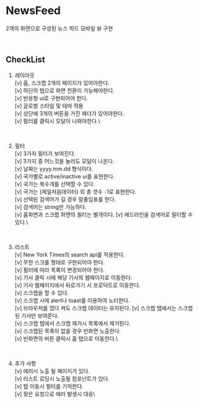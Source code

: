 # NewsFeed

2개의 화면으로 구성된 뉴스 피드 모바일 뷰 구현

<br />

## CheckList

1. 레이아웃\
   [v] 홈, 스크랩 2개의 페이지가 있어야한다.\
   [v] 하단의 탭으로 화면 전환이 가능해야한다.\
   [v] 반응형 ui로 구현되어야 한다.\
   [v] 글로벌 스타일 및 테마 적용\
   [v] 상단에 3개의 버튼을 가진 헤더가 있어야한다.\
   [v] 필터를 클릭시 모달이 나와야한다.\

<br />

2. 필터\
   [v] 3가지 필터가 보여진다.\
   [v] 3가지 중 어느것을 눌러도 모달이 나온다.\
   [v] 날짜는 yyyy.mm.dd 형식이다.\
   [v] 국가별로 active/inactive ui를 표현한다.\
   [v] 국가는 복수개를 선택할 수 있다.\
   [v] 국가는 {제일처음데이터} 외 총 갯수 -1로 표현한다.\
   [v] 선택된 검색어가 길 경우 말줄임표를 한다.\
   [v] 검색어는 string만 가능하다.\
   [v] 홈화면과 스크랩 화면의 필터는 별개이다.
   [v] 헤드라인을 검색어로 필터할 수 있다.\

<br />

3. 리스트\
   [v] New York Times의 search api를 적용한다.\
   [v] 무한 스크롤 형태로 구현되어야 한다.\
   [v] 필터에 따라 목록이 변경되어야 한다.\
   [v] 기사 클릭 시에 해당 기사의 웹페이지로 이동한다.\
   [v] 기사 웹페이지에서 뒤로가기 시 프로덕트로 이동한다.\
   [v] 스크랩을 할 수 있다.\
   [v] 스크랩 시에 alert나 toast를 이용하여 노티한다.\
   [v] 브라우저를 껐다 켜도 스크랩 데이터는 유지된다.
   [v] 스크랩 탭에서는 스크랩 된 기사만 보여준다.\
   [v] 스크랩 탭에서 스크랩 제거시 목록에서 제거된다.\
   [v] 스크랩된 목록이 없을 경우 빈화면 노출한다.\
   [v] 빈화면의 버튼 클릭시 홈 탭으로 이동한다.\

<br />

4. 추가 사항\
   [v] 에러시 노출 될 페이지가 있다.\
   [v] 리스트 로딩시 노출될 컴포넌트가 있다.\
   [v] 탭 이동시 필터를 기억한다.\
   [v] 잦은 요청으로 에러 발생시 대응\
